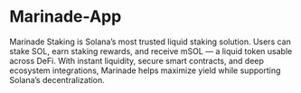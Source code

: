 # Marinade-App
Marinade Staking is Solana’s most trusted liquid staking solution. Users can stake SOL, earn staking rewards, and receive mSOL — a liquid token usable across DeFi. With instant liquidity, secure smart contracts, and deep ecosystem integrations, Marinade helps maximize yield while supporting Solana’s decentralization.
